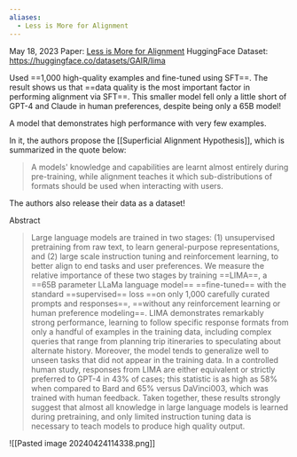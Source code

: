```yaml
---
aliases:
  - Less is More for Alignment
---
```

May 18, 2023
Paper: [Less is More for Alignment](https://arxiv.org/abs/2305.11206v1)
HuggingFace Dataset: https://huggingface.co/datasets/GAIR/lima

Used ==1,000 high-quality examples and fine-tuned using SFT==. The result shows us that ==data quality is the most important factor in performing alignment via SFT==. This smaller model fell only a little short of GPT-4 and Claude in human preferences, despite being only a 65B model!

A model that demonstrates high performance with very few examples.

In it, the authors propose the [[Superficial Alignment Hypothesis]], which is summarized in the quote below:
> A models' knowledge and capabilities are learnt almost entirely during pre-training, while alignment teaches it which sub-distributions of formats should be used when interacting with users.

The authors also release their data as a dataset!

Abstract
> Large language models are trained in two stages: (1) unsupervised pretraining from raw text, to learn general-purpose representations, and (2) large scale instruction tuning and reinforcement learning, to better align to end tasks and user preferences. We measure the relative importance of these two stages by training ==LIMA==, a ==65B parameter LLaMa language model== ==fine-tuned== with the standard ==supervised== loss ==on only 1,000 carefully curated prompts and responses==, ==without any reinforcement learning or human preference modeling==. LIMA demonstrates remarkably strong performance, learning to follow specific response formats from only a handful of examples in the training data, including complex queries that range from planning trip itineraries to speculating about alternate history. Moreover, the model tends to generalize well to unseen tasks that did not appear in the training data. In a controlled human study, responses from LIMA are either equivalent or strictly preferred to GPT-4 in 43% of cases; this statistic is as high as 58% when compared to Bard and 65% versus DaVinci003, which was trained with human feedback. Taken together, these results strongly suggest that almost all knowledge in large language models is learned during pretraining, and only limited instruction tuning data is necessary to teach models to produce high quality output.

![[Pasted image 20240424114338.png]]
